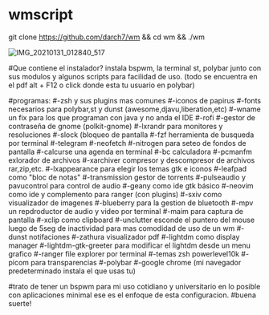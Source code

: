 # wmscript

git clone https://github.com/darch7/wm && cd wm && ./wm


![IMG_20210131_012840_517](https://user-images.githubusercontent.com/70046164/106374628-c13f5f00-6363-11eb-840e-310f7c6f0ff6.png)



#Que contiene el instalador?
instala bspwm, la terminal st, polybar junto con sus modulos y algunos scripts para facilidad de uso. (todo se encuentra en el pdf alt + F12 o click donde esta tu usuario en polybar)

#programas:
#-zsh y sus plugins mas comunes
#-iconos de papirus
#-fonts necesarios para polybar,st y dunst (awesome,djavu,liberation,etc)
#-wname un fix para los que programan con java y no anda el IDE
#-rofi
#-gestor de contraseña de gnome (polkit-gnome)
#-lxrandr para monitores y resoluciones
#-slock (bloqueo de pantalla
#-fzf herramienta de busqueda por terminal
#-telegram
#-neofetch
#-nitrogen para seteo de fondos de pantalla
#-calcurse una agenda en terminal
#-bc calculadora
#-pcmanfm exlorador de archivos
#-xarchiver compresor y descompresor de archivos rar,zip,etc.
#-lxappearance para elegir los temas gtk e iconos
#-leafpad como "bloc de notas"
#-transmission gestor de torrents
#-pulseaudio y pavucontrol para control de audio
#-geany como ide gtk básico
#-neovim como ide y complemento para ranger (con plugins)
#-sxiv como visualizador de imagenes
#-blueberry para la gestion de bluetooth
#-mpv un repdroductor de audio y video por terminal
#-maim para captura de pantalla 
#-xclip como clipboard
#-unclutter esconde el puntero del mouse luego de 5seg de inactividad para mas comodidad de uso de un wm
#-dunst notifaciones
#-zathura visualizador pdf
#-lightdm como display manager
#-lightdm-gtk-greeter para modificar el lightdm desde un menu grafico
#-ranger file explorer por terminal 
#-temas zsh powerlevel10k 
#-picom para transparencias
#-polybar
#-google chrome (mi navegador predeterminado instala el que usas tu)

#trato de tener un bspwm para mi uso cotidiano y universitario en lo posible con aplicaciones minimal ese es el enfoque de esta configuracion.
#buena suerte!
